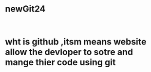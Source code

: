 # newGit24
</br>
<h1> wht is github ,itsm means website allow the devloper to sotre and mange thier code using git  </h1>
